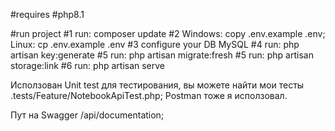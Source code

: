 #requires #php8.1

#run project #1 run: composer update #2 Windows: copy .env.example .env; Linux: cp .env.example .env #3 configure your DB MySQL #4 run: php artisan key:generate #5 run: php artisan migrate:fresh #5 run: php artisan storage:link #6 run: php artisan serve

Исползован Unit test для тестирования, вы можете найти мои тесты .tests/Feature/NotebookApiTest.php;
Postman тоже я исползовал. 

Пут на Swagger /api/documentation;